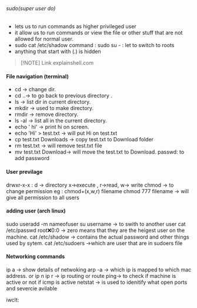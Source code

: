 ###### sudo(super user do)
- lets us to run commands as higher privileged user
- it allow us to run commands or view the file or other stuff that are not allowed for normal user.
- sudo cat /etc/shadow
command : sudo su - : let to switch to roots
- anything that start with (.) is hidden 

> [!NOTE] Link
>explainshell.com
#### File navigation (terminal)
- cd -> change dir.
- cd ..-> to go back to previous directory .
- ls -> list dir in current directory.
- mkdir -> used to make directory.
- rmdir -> remove directory.
- ls -al -> list all in the current directory.
- echo ' hi' -> print hi on screen.
- echo 'Hi' > test.txt -> will put Hi on test.txt
- cp test.txt Downloads -> copy test.txt to Download folder
- rm test.txt -> will remove test.txt file
- mv test.txt Download-> will move the test.txt to Download.
passwd: to add password 

#### User previlage
drwxr-x-x : d -> directory  x->execute , r->read, w-> write
chmod -> to change permission eg : chmod+(x,w,r) filename
chmod 777 filename -> will give all permission to all users



#### adding user (arch linux)
sudo useradd -m   nameofuser
su username -> to swith to another user
cat /etc/passwd
root:x:0:0 -> zero means that they are the heigest user on the machine.
cat /etc/shadow -> contains the actual password and other things used by sytem.
cat /etc/sudoers ->which are user that are in sudoers file

#### Networking commands
ip a -> show details of netwoking
arp -a -> which ip is mapped to which mac address. or ip n
ip r  -> ip routing or route
ping-> to check if machine is active or not if icmp is active
netstat -> is used to idenitify what open ports and severcie avilable

iwclt:
